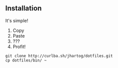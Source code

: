 ## Installation

It's simple!

1. Copy
2. Paste
3. ???
4. Profit!

```
git clone http://curlba.sh/jhartog/dotfiles.git
cp dotfiles/bin/ ~
```
